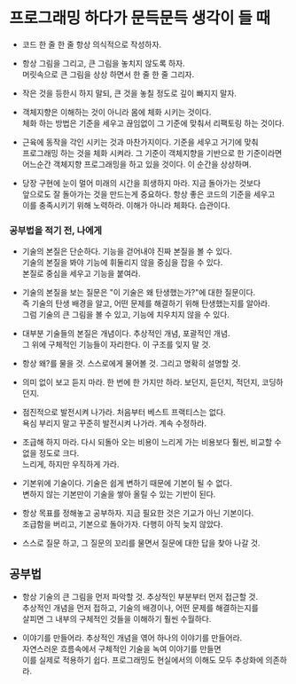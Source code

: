 # 프로그래밍 하다가 문득문득 생각이 들 때
* 코드 한 줄 한 줄 항상 의식적으로 작성하자.   

* 항상 그림을 그리고, 큰 그림을 놓치지 않도록 하자.  
머릿속으로 큰 그림을 상상 하면서 한 줄 한 줄 그리자.

* 작은 것을 등한시 하지 말되, 큰 것을 놓칠 정도로 깊이 빠지지 말자.   

* 객체지향은 이해하는 것이 아니라 몸에 체화 시키는 것이다.    
체화 하는 방법은 기준을 세우고 끊임없이 그 기준에 맞춰서 리팩토링 하는 것이다.    

* 근육에 동작을 각인 시키는 것과 마찬가지이다. 기준을 세우고 거기에 맞춰    
프로그래밍 하는 것을 체화 시켜라. 그 기준이 객체지향을 기반으로 한 기준이라면    
어느순간 객체지향 프로그래밍을 하고 있을 것이다. 이 순간을 상상하며.   

* 당장 구현에 눈이 멀어 미래의 시간을 희생하지 마라. 지금 돌아가는 것보다   
앞으로도 잘 돌아가는 것을 만드는게 중요하다. 항상 좋은 코드의 기준을 세우고   
이를 충족시키기 위해 노력하라. 이해가 아니라 체화다. 습관이다.   
### 공부법을 적기 전, 나에게
* 기술의 본질은 단순하다. 기능을 걷어내야 진짜 본질을 볼 수 있다.   
기술의 본질을 봐야 기능에 휘둘리지 않을 중심을 잡을 수 있다.   
본질로 중심을 세우고 기능을 붙여라.   

* 기술의 본질을 보는 질문은 "이 기술은 왜 탄생했는가?"에 대한 질문이다.   
즉 기술의 탄생 배경을 알고, 어떤 문제를 해결하기 위해 탄생했는지를 알아라.   
그럼 기술의 큰 그림을 볼 수 있고, 기능에 치우치지 않을 수 있다.  

* 대부분 기술들의 본질은 개념이다. 추상적인 개념, 포괄적인 개념.   
그 위에 구체적인 기능들이 자리한다. 이 구조를 잊지 말 것.   

* 항상 왜?를 물을 것. 스스로에게 물어볼 것. 그리고 명확히 설명할 것.   

* 의미 없이 보고 듣지 마라. 한 번에 한 가지만 하라. 보던지, 듣던지, 적던지, 코딩하던지.   

* 점진적으로 발전시켜 나가라. 처음부터 베스트 프랙티스는 없다.   
욕심 부리지 말고 꾸준히 발전시켜 나가라. 계속 수정하라.   

* 조급해 하지 마라. 다시 되돌아 오는 비용이 느리게 가는 비용보다 훨씬, 비교할 수 없을 정도로 크다.   
느리게, 하지만 우직하게 가라.   

* 기본위에 기술이다. 기술은 쉽게 변하기 때문에 기본이 될 수 없다.   
변하지 않는 기본만이 기술을 쌓아 올릴 수 있는 기반이 된다.   

* 항상 목표를 정해놓고 공부하자. 지금 필요한 것은 기교가 아닌 기본이다.   
조급함을 버리고, 기본으로 돌아가자. 다행히 아직 늦지 않았다.   

* 스스로 질문 하고, 그 질문의 꼬리를 물면서 질문에 대한 답을 찾아 나갈 것.      
## 공부법
* 항상 기술의 큰 그림을 먼저 파악할 것. 추상적인 부분부터 먼저 접근할 것.    
추상적인 개념을 먼저 접하고, 기술의 배경이나, 어떤 문제를 해결하는지를    
살피면 그 내부의 구체적인 것들을 이해하기 훨씬 수월하다.    

* 이야기를 만들어라. 추상적인 개념을 엮어 하나의 이야기를 만들어라.    
자연스러운 흐름속에서 구체적인 기술을 녹여 이야기를 만들면    
이를 실제로 적용하기 쉽다. 프로그래밍도 현실에서의 이해도 모두 추상화에 의존하라.    
